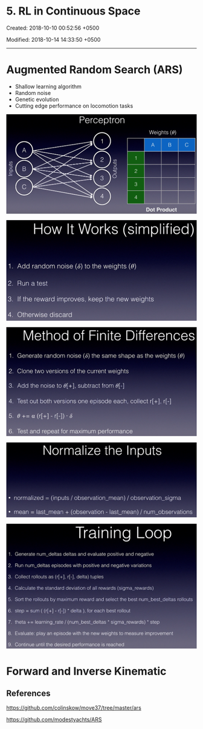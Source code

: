 # 5. RL in Continuous Space

Created: 2018-10-10 00:52:56 +0500

Modified: 2018-10-14 14:33:50 +0500

---

# Augmented Random Search (ARS)

- Shallow learning algorithm
- Random noise
- Genetic evolution
- Cutting edge performance on locomotion tasks

![image](media/5.-RL-in-Continuous-Space-image1.png)

![image](media/5.-RL-in-Continuous-Space-image2.png)

![image](media/5.-RL-in-Continuous-Space-image3.png)

![image](media/5.-RL-in-Continuous-Space-image4.png)

![image](media/5.-RL-in-Continuous-Space-image5.png)

# Forward and Inverse Kinematic

## References

<https://github.com/colinskow/move37/tree/master/ars>

<https://github.com/modestyachts/ARS>
